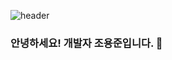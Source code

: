 ![header](https://capsule-render.vercel.app/api?text=Hello%World!&fontAlignY=20&desc=Desc&descAlignY=40)

### 안녕하세요! 개발자 조용준입니다. 👋
